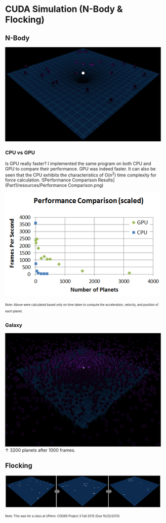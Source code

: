 CUDA Simulation (N-Body &amp; Flocking)
=======================================

N-Body
------
![25](Part1/resources/25.png)

### CPU vs GPU
Is GPU really faster? I implemented the same program on both CPU and GPU to compare their performance.
GPU was indeed faster. It can also be seen that the CPU exhibits the characteristics of O(n<sup>2</sup>) time complexity for force calculation.
![Performance Comparison Results](Part1/resources/Performance Comparison.png)  
<p align="center"><img src="Part1/resources/Performance Comparison Scaled.png" /></p>
<sub><sup>Note: Above were calculated based only on time taken to compute the acceleration, velocity, and position of each planet.</sup></sub>

### Galaxy
![Galaxy](Part1/resources/3200_2.png)
&#8593; 3200 planets after 1000 frames.

Flocking
--------
![Flocking](Part1/resources/Flocking.png)  

<sub><sup>Note: This was for a class at UPenn: CIS565 Project 3 Fall 2013 (Due 10/22/2013)</sup></sub>

